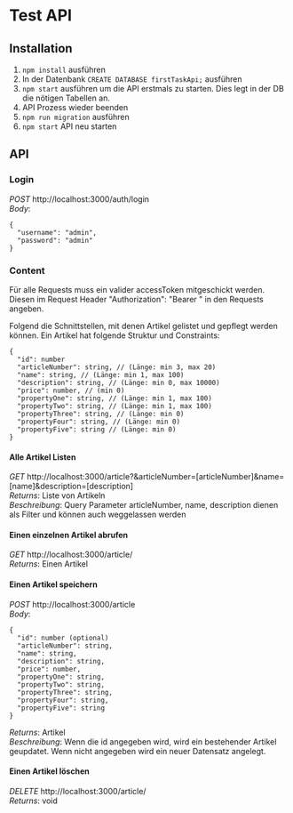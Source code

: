 # Test API

## Installation

1. `npm install` ausführen
2. In der Datenbank `CREATE DATABASE firstTaskApi;` ausführen
3. `npm start` ausführen um die API erstmals zu starten. Dies legt in der DB die nötigen Tabellen an.
4. API Prozess wieder beenden
5. `npm run migration` ausführen
6. `npm start` API neu starten

## API

### Login
*POST* http://localhost:3000/auth/login \
*Body*: 
```
{
  "username": "admin",
  "password": "admin"
}
```

### Content
Für alle Requests muss ein valider accessToken mitgeschickt werden.
Diesen im Request Header "Authorization": "Bearer <token>" in den Requests angeben.

Folgend die Schnittstellen, mit denen Artikel gelistet und gepflegt werden können.
Ein Artikel hat folgende Struktur und Constraints:
```
{
  "id": number
  "articleNumber": string, // (Länge: min 3, max 20)
  "name": string, // (Länge: min 1, max 100)
  "description": string, // (Länge: min 0, max 10000)
  "price": number, // (min 0)
  "propertyOne": string, // (Länge: min 1, max 100)
  "propertyTwo": string, // (Länge: min 1, max 100)
  "propertyThree": string, // (Länge: min 0)
  "propertyFour": string, // (Länge: min 0)
  "propertyFive": string // (Länge: min 0)
}
```


#### Alle Artikel Listen
*GET* http://localhost:3000/article?&articleNumber=[articleNumber]&name=[name]&description=[description] \
*Returns*: Liste von Artikeln \
*Beschreibung*: Query Parameter articleNumber, name, description dienen als Filter und können auch weggelassen werden 

#### Einen einzelnen Artikel abrufen
*GET* http://localhost:3000/article/<articleNumber> \
*Returns*: Einen Artikel

#### Einen Artikel speichern
*POST* http://localhost:3000/article \
*Body*:
```
{
  "id": number (optional)
  "articleNumber": string,
  "name": string,
  "description": string,
  "price": number,
  "propertyOne": string,
  "propertyTwo": string,
  "propertyThree": string,
  "propertyFour": string,
  "propertyFive": string
}
```
*Returns*: Artikel \
*Beschreibung*: Wenn die id angegeben wird, wird ein bestehender Artikel geupdatet. Wenn nicht angegeben wird ein neuer
Datensatz angelegt.

#### Einen Artikel löschen
*DELETE* http://localhost:3000/article/<articleNumber> \
*Returns*: void

